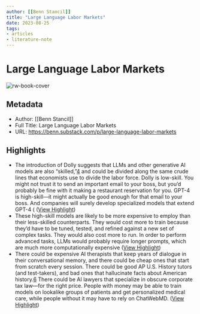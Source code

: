 ```yaml
---
author: [[Benn Stancil]]
title: "Large Language Labor Markets"
date: 2023-08-25
tags: 
- articles
- literature-note
---
```

# Large Language Labor Markets

![rw-book-cover](https://substackcdn.com/image/fetch/f_auto,q_auto:good,fl_progressive:steep/https%3A%2F%2Fsubstack-post-media.s3.amazonaws.com%2Fpublic%2Fimages%2F3aad979e-751a-4929-90ff-4382786bf74f_799x533.png)

## Metadata
- Author: [[Benn Stancil]]
- Full Title: Large Language Labor Markets
- URL: https://benn.substack.com/p/large-language-labor-markets

## Highlights
- The introduction of Dolly suggests that LLMs and other generative AI models are also “skilled,”[4](https://benn.substack.com/p/large-language-labor-markets#footnote-4) and could be divided along the same crude lines that economists use to divide the labor force. Dolly is low-skill. You might not trust it to send an important email to your boss, but you’d probably be fine with it making a restaurant reservation for you. GPT-4 is high-skill—it might actually be good enough for that email to your boss. And companies will surely develop specialized models that extend GPT-4 ( ([View Highlight](https://read.readwise.io/read/01gz7g2bbye2yw0cyzh0bptvvt))
- These high-skill models are likely to be more expensive to employ than their less-skilled counterparts. They would cost more to train because they’d have to be tuned, tested, and refined against a new set of complex tasks. They would also cost more to run. In order to perform advanced tasks, LLMs would probably require longer prompts, which are much more computationally expensive ([View Highlight](https://read.readwise.io/read/01gz7g2tsr72mt5zr4kbgrny6g))
- There could be expensive AI therapists that keep years of dialogue in their conversational memory, and there could be cheap ones that start from scratch every session. There could be good AP U.S. History tutors (and test-takers), and bad ones that hallucinate facts about American history.[6](https://benn.substack.com/p/large-language-labor-markets#footnote-6) There could be AI lawyers that specialize in obscure corporate tax law—for the right price. People with money may be able to train models on lookalike groups of patients and get personalized medical care, while people without it may have to rely on ChatWebMD. ([View Highlight](https://read.readwise.io/read/01gz7g3pxnm1skxdkaa9cdhtc6))
